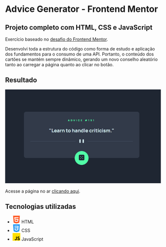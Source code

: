 # Advice Generator - Frontend Mentor

## Projeto completo com HTML, CSS e JavaScript

Exercício baseado no [desafio do Frontend Mentor](https://www.frontendmentor.io/challenges/advice-generator-app-QdUG-13db).

Desenvolvi toda a estrutura do código como forma de estudo e aplicação dos fundamentos para o consumo de uma API.
Portanto, o conteúdo dos cartões se mantém sempre dinâmico, gerando um novo conselho aleatório tanto ao carregar a página quanto ao clicar no botão.

## Resultado

<img src="./assets/img/demo-de-tela.gif" alt="Screen demonstration" />

Acesse a página no ar [clicando aqui](https://guihcastro.github.io/dis-advice-generator-frontend-mentor/).



## Tecnologias utilizadas

- <img height="25" src="./assets/img/html-5.png" alt="HTML Icon" /> HTML 
- <img height="25" src="./assets/img/css-3.png" alt="HTML Icon" /> CSS 
- <img height="25" src="./assets/img/js.png" alt="HTML Icon" /> JavaScript 
